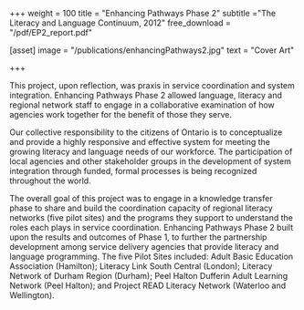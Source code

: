 +++
weight = 100
title = "Enhancing Pathways Phase 2"
subtitle ="The Literacy and Language Continuum, 2012"
free_download = "/pdf/EP2_report.pdf"

[asset]
  image = "/publications/enhancingPathways2.jpg"
  text = "Cover Art"


+++

This project, upon reflection, was praxis in service coordination and system integration. Enhancing Pathways Phase 2 allowed language, literacy and regional network staff to engage in a collaborative examination of how agencies work together for the benefit of those they serve.  
  
Our collective responsibility to the citizens of Ontario is to conceptualize and provide a highly responsive and effective system for meeting the growing literacy and language needs of our workforce. The participation of local agencies and other stakeholder groups in the development of system integration through funded, formal processes is being recognized throughout the world.  
  
The overall goal of this project was to engage in a knowledge transfer phase to share and build the coordination capacity of regional literacy networks (five pilot sites) and the programs they support to understand the roles each plays in service coordination. Enhancing Pathways Phase 2 built upon the results and outcomes of Phase 1, to further the partnership development among service delivery agencies that provide literacy and language programming. The five Pilot Sites included: Adult Basic Education Association (Hamilton); Literacy Link South Central (London); Literacy Network of Durham Region (Durham); Peel Halton Dufferin Adult Learning Network (Peel Halton); and Project READ Literacy Network (Waterloo and Wellington).